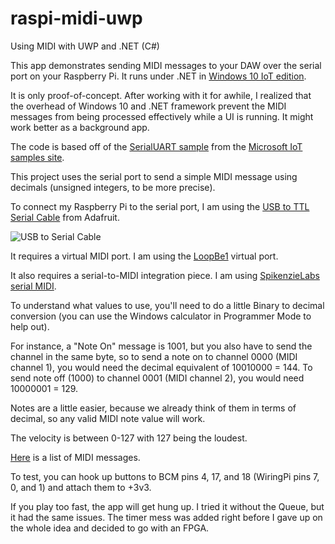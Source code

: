 # raspi-midi-uwp
Using MIDI with UWP and .NET (C#)

This app demonstrates sending MIDI messages to your DAW over the serial port on your Raspberry Pi. It runs under .NET in [Windows 10 IoT edition](https://developer.microsoft.com/en-us/windows/iot).

It is only proof-of-concept. After working with it for awhile, I realized that the overhead of Windows 10 and .NET framework prevent the MIDI messages from being processed effectively while a UI is running. It might work better as a background app.

The code is based off of the [SerialUART sample](https://github.com/ms-iot/samples/tree/develop/SerialUART/CS) from the [Microsoft IoT samples site](https://github.com/ms-iot/samples).

This project uses the serial port to send a simple MIDI message using decimals (unsigned integers, to be more precise).

To connect my Raspberry Pi to the serial port, I am using the [USB to TTL Serial Cable](https://www.adafruit.com/product/954) from Adafruit.

![USB to Serial Cable](https://cdn-shop.adafruit.com/970x728/954-02.jpg)

It requires a virtual MIDI port. I am using the [LoopBe1](http://www.nerds.de/en/loopbe1.html) virtual port.

It also requires a serial-to-MIDI integration piece. I am using [SpikenzieLabs serial MIDI](http://www.spikenzielabs.com/SpikenzieLabs/Serial_MIDI.html).

To understand what values to use, you'll need to do a little Binary to decimal conversion (you can use the Windows calculator in Programmer Mode to help out).

For instance, a "Note On" message is 1001, but you also have to send the channel in the same byte, so to send a note on to channel 0000 (MIDI channel 1), you would need the decimal equivalent of 10010000 = 144.
To send note off (1000) to channel 0001 (MIDI channel 2), you would need 10000001 = 129.

Notes are a little easier, because we already think of them in terms of decimal, so any valid MIDI note value will work.

The velocity is between 0-127 with 127 being the loudest.

[Here](http://www.indiana.edu/~emusic/etext/MIDI/chapter3_MIDI4.shtml0) is a list of MIDI messages.

To test, you can hook up buttons to BCM pins 4, 17, and 18 (WiringPi pins 7, 0, and 1) and attach them to +3v3.

If you play too fast, the app will get hung up. I tried it without the Queue, but it had the same issues. The timer mess was added right before I gave up on the whole idea and decided to go with an FPGA.


